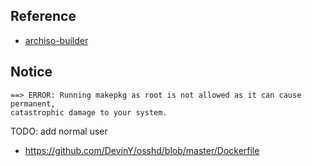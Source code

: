 

## Reference

* [archiso-builder](https://github.com/nlhomme/archiso-builder)


## Notice

```
==> ERROR: Running makepkg as root is not allowed as it can cause permanent,
catastrophic damage to your system.
```

TODO: add normal user

* https://github.com/DevinY/osshd/blob/master/Dockerfile